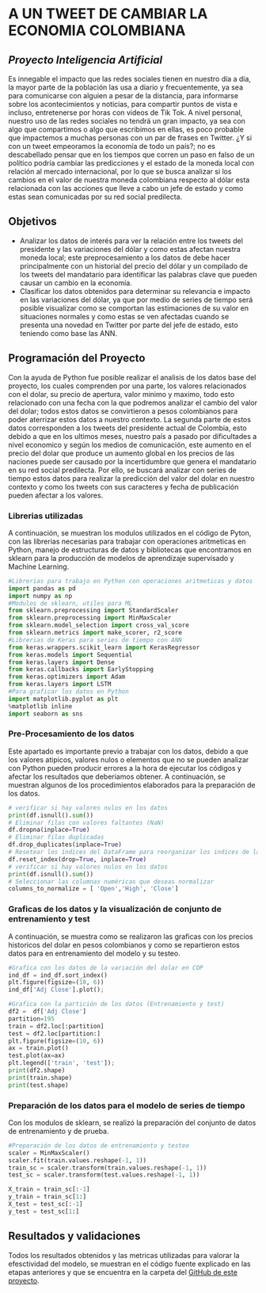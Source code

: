 # A UN TWEET DE CAMBIAR LA ECONOMIA COLOMBIANA 
## _Proyecto Inteligencia Artificial_

Es innegable el impacto que las redes sociales tienen en nuestro día a día, la mayor parte de la población las usa a diario y frecuentemente, ya sea para comunicarse con alguien a pesar de la distancia, para informarse sobre los acontecimientos y noticias, para compartir puntos de vista e incluso, entretenerse por horas con videos de Tik Tok. A nivel personal, nuestro uso de las redes sociales no tendrá un gran impacto, ya sea con algo que compartimos o algo que escribimos en ellas, es poco probable que impactemos a muchas personas con un par de frases en Twitter.
¿Y si con un tweet empeoramos la economía de todo un país?; no es descabellado pensar que en los tiempos que corren un paso en falso de un político podría cambiar las predicciones y el estado de la moneda local con relación al mercado internacional, por lo que se busca analizar si los cambios en el valor de nuestra moneda colombiana respecto al dólar esta relacionada con las acciones que lleve a cabo un jefe de estado y como estas sean comunicadas por su red social predilecta.
## Objetivos

- Analizar los datos de interés para ver la relación entre los tweets del presidente y las variaciones del dólar y como estas afectan nuestra moneda local; este preprocesamiento a los datos de debe hacer principalmente con un historial del precio del dólar y un compilado de los tweets del mandatario para identificar las palabras clave que pueden causar un cambio en la economía.
- Clasificar los datos obtenidos para determinar su relevancia e impacto en las variaciones del dólar, ya que por medio de series de tiempo será posible visualizar como se comportan las estimaciones de su valor en situaciones normales y como estas se ven afectadas cuando se presenta una novedad en Twitter por parte del jefe de estado, esto teniendo como base las ANN.

## Programación del Proyecto

Con la ayuda de Python fue posible realizar el analisis de los datos base del proyecto, los cuales comprenden por una parte, los valores relacionados con el dolar, su precio de apertura, valor minimo y maximo, todo esto relacionado con una fecha con la que podremos analizar el cambio del valor del dolar; todos estos datos se convirtieron a pesos colombianos para poder aterrizar estos datos a nuestro contexto. La segunda parte de estos datos corresponden a los tweets del presidente actual de Colombia, esto debido a que en los ultimos meses, nuestro país a pasado por dificultades a nivel economico y según los medios de comunicación, este aumento en el precio del dolar que produce un aumento global en los precios de las naciones puede ser causado por la incertidumbre que genera el mandatario en su red social predilecta. Por ello, se buscará analizar con series de tiempo estos datos para realizar la predicción del valor del dolar en nuestro contexto y como los tweets con sus caracteres y fecha de publicación pueden afectar a los valores.

### Librerias utilizadas
A continuación, se muestran los modulos utilizados en el código de Pyton, con las librerias necesarias para trabajar con operaciones aritmeticas en Python, manejo de estructuras de datos y bibliotecas que encontramos en sklearn para la producción de modelos de aprendizaje supervisado y Machine Learning.
```py
#Librerias para trabajo en Python con operaciones aritmeticas y datos
import pandas as pd
import numpy as np
#Modulos de sklearn, utiles para ML
from sklearn.preprocessing import StandardScaler
from sklearn.preprocessing import MinMaxScaler
from sklearn.model_selection import cross_val_score
from sklearn.metrics import make_scorer, r2_score
#Librerias de Keras para series de tiempo con ANN
from keras.wrappers.scikit_learn import KerasRegressor
from keras.models import Sequential
from keras.layers import Dense
from keras.callbacks import EarlyStopping
from keras.optimizers import Adam
from keras.layers import LSTM
#Para graficar los datos en Python
import matplotlib.pyplot as plt
%matplotlib inline
import seaborn as sns
```
### Pre-Procesamiento de los datos
Este apartado es importante previo a trabajar con los datos, debido a que los valores atipicos, valores nulos o elementos que no se pueden analizar con Python pueden producir errores a la hora de ejecutar los códigos y afectar los resultados que deberiamos obtener. A continuación, se muestran algunos de los procedimientos elaborados para la preparación de los datos.
```py
# verificar si hay valores nulos en los datos 
print(df.isnull().sum())
# Eliminar filas con valores faltantes (NaN)
df.dropna(inplace=True)
# Eliminar filas duplicadas
df.drop_duplicates(inplace=True)
# Resetear los índices del DataFrame para reorganizar los indices de las filas ya que eliminamos filas en el Dataframe
df.reset_index(drop=True, inplace=True)
# verificar si hay valores nulos en los datos 
print(df.isnull().sum())
# Seleccionar las columnas numéricas que deseas normalizar
columns_to_normalize = [ 'Open','High', 'Close']
```
### Graficas de los datos y la visualización de conjunto de entrenamiento y test
A continuación, se muestra como se realizaron las graficas con los precios historicos del dolar en pesos colombianos y como se repartieron estos datos para en entrenamiento del modelo y su testeo.
```py
#Grafica con los datos de la variación del dolar en COP
ind_df = ind_df.sort_index()
plt.figure(figsize=(10, 6))
ind_df['Adj Close'].plot();

#Grafica con la partición de los datos (Entrenamiento y test)
df2 =  df['Adj Close']
partition=195 
train = df2.loc[:partition]
test = df2.loc[partition:]
plt.figure(figsize=(10, 6))
ax = train.plot()
test.plot(ax=ax)
plt.legend(['train', 'test']);
print(df2.shape)
print(train.shape)
print(test.shape)
```

### Preparación de los datos para el modelo de series de tiempo
Con los modulos de sklearn, se realizó la preparación del conjunto de datos de entrenamiento y de prueba.
```py
#Preparación de los datos de entrenamiento y testeo
scaler = MinMaxScaler()
scaler.fit(train.values.reshape(-1, 1))
train_sc = scaler.transform(train.values.reshape(-1, 1))
test_sc = scaler.transform(test.values.reshape(-1, 1))

X_train = train_sc[:-1]
y_train = train_sc[1:]
X_test = test_sc[:-1]
y_test = test_sc[1:]
```
## Resultados y validaciones
Todos los resultados obtenidos y las metricas utilizadas para valorar la efesctividad del modelo, se muestran en el código fuente explicado en las etapas anteriores y que se encuentra en la carpeta del [GitHub de este proyecto](https://github.com/loup1731/IA_Series_de_tiempo).

   [dill]: <https://github.com/joemccann/dillinger>
   [git-repo-url]: <https://github.com/joemccann/dillinger.git>
   [john gruber]: <http://daringfireball.net>
   [df1]: <http://daringfireball.net/projects/markdown/>
   [markdown-it]: <https://github.com/markdown-it/markdown-it>
   [Ace Editor]: <http://ace.ajax.org>
   [node.js]: <http://nodejs.org>
   [Twitter Bootstrap]: <http://twitter.github.com/bootstrap/>
   [jQuery]: <http://jquery.com>
   [@tjholowaychuk]: <http://twitter.com/tjholowaychuk>
   [express]: <http://expressjs.com>
   [AngularJS]: <http://angularjs.org>
   [Gulp]: <http://gulpjs.com>

   [PlDb]: <https://github.com/joemccann/dillinger/tree/master/plugins/dropbox/README.md>
   [PlGh]: <https://github.com/joemccann/dillinger/tree/master/plugins/github/README.md>
   [PlGd]: <https://github.com/joemccann/dillinger/tree/master/plugins/googledrive/README.md>
   [PlOd]: <https://github.com/joemccann/dillinger/tree/master/plugins/onedrive/README.md>
   [PlMe]: <https://github.com/joemccann/dillinger/tree/master/plugins/medium/README.md>
   [PlGa]: <https://github.com/RahulHP/dillinger/blob/master/plugins/googleanalytics/README.md>
